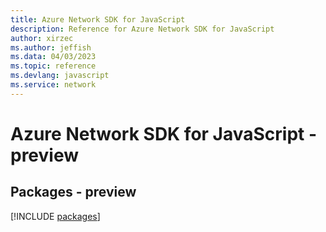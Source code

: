 ```yaml
---
title: Azure Network SDK for JavaScript
description: Reference for Azure Network SDK for JavaScript
author: xirzec
ms.author: jeffish
ms.data: 04/03/2023
ms.topic: reference
ms.devlang: javascript
ms.service: network
---
```

# Azure Network SDK for JavaScript - preview
## Packages - preview
[!INCLUDE [packages](network-index.md)]